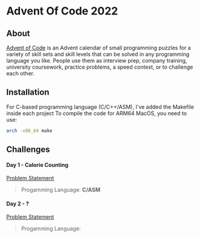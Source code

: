 # Advent Of Code 2022

## About

[Advent of Code](https://adventofcode.com/2022/about) is an Advent calendar of small programming puzzles for a variety of skill sets and skill levels that can be solved in any programming language you like. People use them as interview prep, company training, university coursework, practice problems, a speed contest, or to challenge each other.

## Installation

For C-based programming language (C/C++/ASM), I've added the Makefile inside each project
To compile the code for ARM64 MacOS, you need to use:

```bash
arch -x86_64 make
```


## Challenges

#### Day 1 - Calorie Counting
[Problem Statement](https://adventofcode.com/2022/day/1)
> Progamming Language: **C/ASM**

#### Day 2 - ?
[Problem Statement](https://adventofcode.com/2022/day/2)
> Progamming Language: 
